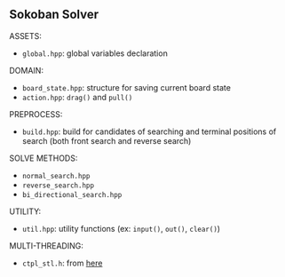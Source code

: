## Sokoban Solver

ASSETS:

- `global.hpp`: global variables declaration

DOMAIN: 

- `board_state.hpp`: structure for saving current board state
- `action.hpp`: `drag()` and `pull()`

PREPROCESS:

- `build.hpp`: build for candidates of searching and terminal positions of 
	search (both front search and reverse search)

SOLVE METHODS:

- `normal_search.hpp`
- `reverse_search.hpp`
- `bi_directional_search.hpp`

UTILITY:

- `util.hpp`: utility functions (ex: `input()`, `out()`, `clear()`)

MULTI-THREADING:

- `ctpl_stl.h`: from [here](https://github.com/vit-vit/CTPL)


